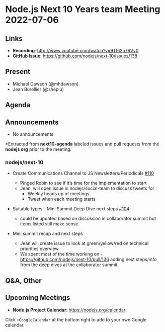 # Node.js  Next 10 Years team Meeting 2022-07-06

## Links

* **Recording**:  <http://www.youtube.com/watch?v=9T9i2h76Vv0>
* **GitHub Issue**: <https://github.com/nodejs/next-10/issues/138>

## Present

* Michael Dawson (@mhdawson)
* Jean Burellier (@sheplu)

## Agenda

## Announcements

* No announcements

*Extracted from **next10-agenda** labeled issues and pull requests from the **nodejs org** prior to the meeting.

### nodejs/next-10

* Create Communications Channel to JS Newsletters/Periodicals [#110](https://github.com/nodejs/next-10/issues/110)
  * Pinged Robin to see if it’s time for the implementation to start
  * Jean, will open issue in nodejs/social-team to discuss tweets for
    * Weekly heads up of meetings
    * Tweet when each meeting starts

* Suitable types - Mini Summit Deep Dive next steps [#104](https://github.com/nodejs/next-10/issues/104)
  * could be updated based on discussion in collaborator summit but items listed still make sense

* Mini summit recap and next steps
  * Jean will create issue to look at green/yellow/red on technical priorities overview
  * We spent most of the time working on - https://github.com/nodejs/next-10/pull/136 adding
    next steps/info from the deep dives at the collaborator summit.

## Q&A, Other

## Upcoming Meetings

* **Node.js Project Calendar**: <https://nodejs.org/calendar>

Click `+GoogleCalendar` at the bottom right to add to your own Google calendar.
